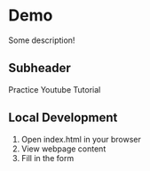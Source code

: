 # Demo

Some description!

## Subheader

Practice Youtube Tutorial


## Local Development

1. Open index.html in your browser
2. View webpage content
3. Fill in the form